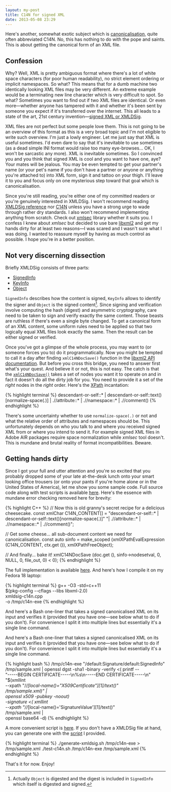 ```yaml
---
layout: my-post
title: C14N for signed XML
date: 2013-05-08 23:29
---
```


Here's another, somewhat exotic subject which is
[canonicalisation](https://en.wikipedia.org/wiki/Canonicalization), quite often
abbreviated C14N. No, this has nothing to do with the pope and saints. This is
about getting the canonical form of an XML file.

## Confession

Why? Well, XML is pretty ambiguous format where there's a lot of white space
characters (for poor human readability), no strict element ordering or implicit
namespaces. So what? This means that for a dumb machine two identically looking
XML files may be very different. An extreme example would be a terminating new
line character which is very difficult to spot. So what? Sometimes you want to
find out if two XML files are identical. Or even more—whether anyone has
tampered with it and whether it's been sent by someone you expect if it's
transferred over the internet. This all leads to a state of the art, 21st
century invention—[signed XML or
XMLDSig](https://en.wikipedia.org/wiki/XML_Signature).

XML files are not perfect but some people love them. This is not going to be an
overview of this format as this is a very broad topic and I'm not eligible to
write such overview. I'm just a lowly engineer. Let me just say that XML is
useful sometimes. I'd even dare to say that it's inevitable to use sometimes (as
a dead simple INI format would raise too many eye-browses... OK, I won't be
sarcastic any more). XML is inevitable sometimes. So I convinced you and you
think that signed XML is cool and you want to have one, aye? Your mates will be
jealous. You may be even tempted to get your partner's name (or your pet's name
if you don't have a partner or anyone or anything you're attached to) into XML
form, sign it and tattoo on your thigh. I'll leave it to you and focus only on
one mysterious step toward that goal which is canonicalisation.

Since you're still reading, you're either one of my committed readers or you're
genuinely interested in XMLDSig. I won't recommend reading [XMLDSig reference](http://www.w3.org/TR/xmldsig-core/) nor
[C14N](http://www.w3.org/TR/xml-c14n) unless you have a strong urge to wade through rather dry standards. I also
won't recommend implementing anything from scratch. Check out [xmlsec](http://www.aleksey.com/xmlsec/) library
whether it suits you. I confess I knew about _xmlsec_ but decided to use bare
[libxml2](http://www.xmlsoft.org/) and get my hands dirty for at least two reasons—I was scared and I
wasn't sure what I was doing. I wanted to reassure myself by having as much
control as possible. I hope you're in a better position.

## Not very discerning dissection

Briefly XMLDSig consists of three parts:

* [SignedInfo](http://www.w3.org/TR/xmldsig-core/#sec-SignedInfo)
* [KeyInfo](http://www.w3.org/TR/xmldsig-core/#sec-KeyInfo)
* [Object](http://www.w3.org/TR/xmldsig-core/#sec-Object)

`SignedInfo` describes how the content is signed, `KeyInfo` allows to identify
the signer and `Object` is the signed content[^1]. Since signing and verification
involve computing the hash (digest) and asymmetric cryptography, care need to be
taken to sign and verify exactly the same content. Those beasts are ruthless if
there's even a single byte changed. To get a canonical form of an XML content,
some uniform rules need to be applied so that two logically equal XML files look
exactly the same. Then the result can be either signed or verified.

Once you've got a glimpse of the whole process, you may want to (or someone
forces you to) do it programmatically. Now you might be tempted to call it a day
after finding `xmlC14NDocSave()` function in the [libxml2 API documentation](http://www.xmlsoft.org/docs.html). But
before you cross this bridge, you need to answer first what's your quest. And
believe it or not, this is not easy. The catch is that the [`xmlC14NDocSave()`](http://www.xmlsoft.org/html/libxml-c14n.html#xmlC14NDocSaveTo)
takes a set of nodes you want it to operate on and in fact it doesn't do all the
dirty job for you. You need to provide it a set of the _right_ nodes in the _right_
order. Here's the [XPath](http://www.w3schools.com/xpath/) incantation:

{% highlight terminal %}
descendant-or-self::* | descendant-or-self::text()[normalize-space(.)] |
.//attribute::* | .//namespace::* | .//comment()
{% endhighlight %}

There's some uncertainty whether to use `normalize-space(.)` or not and what the
relative order of attributes and namespaces should be. This unfortunately
depends on who you talk to and where you received signed XML from or where you
intend to send it. For example signed XML files in Adobe AIR packages require
space normalization while _xmlsec_ tool doesn't. This is mundane and brutal
reality of format incompatibilities. Beware.

## Getting hands dirty

Since I got your full and utter attention and you're so excited that you
probably dropped some of your late at-the-desk lunch onto your smart looking
office trousers (or onto your pants if you're home alone or in the United States
of America), let me show you some sample code. Full source code along with test
scripts is available [here](https://github.com/kkonopko/kriscience/tree/master/xmldsig-c14n). Here's the essence with mundane error checking
removed here for brevity:

{% highlight C++ %}
  // Now this is old granny's secret recipe for a delicious cheesecake.
  const xmlChar C14N_CONTENT[] =
    "descendant-or-self::* | descendant-or-self::text()[normalize-space(.)]"
    "| .//attribute::* | .//namespace::* | .//comment()";

  // Get some cheese... all sub-document content we need for canonicalisation.
  const auto sinfo =
    make_scoped (xmlXPathEvalExpression (C14N_CONTENT, ctx.get ()),
   xmlXPathFreeObject);

  // And finally... bake it!
  xmlC14NDocSave (doc.get (), sinfo->nodesetval, 0, NULL, 0, file_out, 0) < 0);
{% endhighlight %}

The full implementation is available [here](https://github.com/kkonopko/kriscience/blob/master/xmldsig-c14n/xmldsig-c14n.cpp). And here's how I compile it on my
Fedora 18 laptop:

{% highlight terminal %}
g++ -O3 -std=c++11 \
  $(pkg-config --cflags --libs libxml-2.0) \
  xmldsig-c14n.cpp \
  -o /tmp/c14n-exe
{% endhighlight %}

And here's a Bash one-liner that takes a signed canonicalised XML on its input
and verifies it (provided that you have one—see below what to do if you
don't). For convenience I split it into multiple lines but essentially it's a
single line command.

And here's a Bash one-liner that takes a signed canonicalised XML on its input
and verifies it (provided that you have one—see below what to do if you
don't). For convenience I split it into multiple lines but essentially it's a
single line command.

{% highlight bash %}
/tmp/c14n-exe "/default:Signature/default:SignedInfo" /tmp/sample.xml |
openssl dgst -sha1 -binary -verify <(
  printf -- \
    "-----BEGIN CERTIFICATE-----\n%s\n-----END CERTIFICATE-----\n" \
    "$(xmllint \
        --xpath "//*[local-name()=\"X509Certificate\"][1]/text()" \
        /tmp/sample.xml)" | \
  openssl x509 -pubkey -noout) \
  -signature <(
    xmllint \
      --xpath "//*[local-name()='SignatureValue'][1]/text()" \
      /tmp/sample.xml | \
    openssl base64 -d)
{% endhighlight %}

A more convenient script is [here](https://github.com/kkonopko/kriscience/blob/master/xmldsig-c14n/test-c14n.sh). If you don't have a XMLDSig file at hand, you
can generate one with the [script](https://github.com/kkonopko/kriscience/blob/master/xmldsig-c14n/generate-xmldsig.sh) I provided.

{% highlight terminal %}
./generate-xmldsig.sh /tmp/c14n-exe > /tmp/sample.xml
./test-c14n.sh /tmp/c14n-exe /tmp/sample.xml
{% endhighlight %}

That's it for now. Enjoy!

[^1]: Actually `Object` is digested and the digest is included in `SignedInfo`
which itself is digested and signed.
